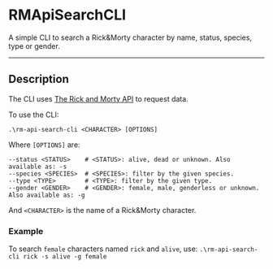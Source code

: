 # RMApiSearchCLI

A simple CLI to search a Rick&Morty character by name, status, species, type or gender.

---

## Description

The CLI uses [The Rick and Morty API](https://rickandmortyapi.com/) to request data.

To use the CLI:
```
.\rm-api-search-cli <CHARACTER> [OPTIONS]
```

Where `[OPTIONS]` are:
```
--status <STATUS>    # <STATUS>: alive, dead or unknown. Also available as: -s
--species <SPECIES>  # <SPECIES>: filter by the given species.
--type <TYPE>        # <TYPE>: filter by the given type.
--gender <GENDER>    # <GENDER>: female, male, genderless or unknown. Also available as: -g
```

And `<CHARACTER>` is the name of a Rick&Morty character.

### Example
To search `female` characters named `rick` and `alive`, use: `.\rm-api-search-cli rick -s alive -g female`